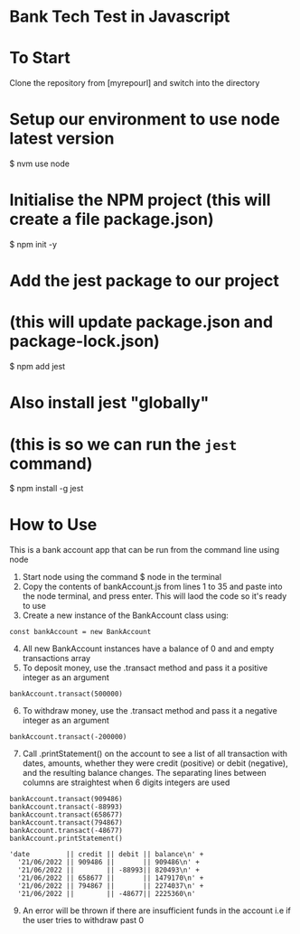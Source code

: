 # Bank Tech Test in Javascript

# To Start

Clone the repository from [myrepourl] and switch into the directory

# Setup our environment to use node latest version
$ nvm use node

# Initialise the NPM project (this will create a file package.json)
$ npm init -y

# Add the jest package to our project
# (this will update package.json and package-lock.json)
$ npm add jest

# Also install jest "globally"
# (this is so we can run the `jest` command)
$ npm install -g jest


# How to Use

This is a bank account app that can be run from the command line using node

1. Start node using the command $ node in the terminal
2. Copy the contents of bankAccount.js from lines 1 to 35 and paste into the node terminal, and press enter. This will laod the code so it's ready to use
3. Create a new instance of the BankAccount class using:
```
const bankAccount = new BankAccount

```
4. All new BankAccount instances have a balance of 0 and and empty transactions array
5. To deposit money, use the .transact method and pass it a positive integer as an argument
```
bankAccount.transact(500000)

```
6. To withdraw money, use the .transact method and pass it a negative integer as an argument
```
bankAccount.transact(-200000)

```
7. Call .printStatement() on the account to see a list of all transaction with dates, amounts, whether they were credit (positive) or debit (negative), and the resulting balance changes. The separating lines between columns are straightest when 6 digits integers are used
```
bankAccount.transact(909486)
bankAccount.transact(-88993)
bankAccount.transact(658677)
bankAccount.transact(794867)
bankAccount.transact(-48677)
bankAccount.printStatement()

'date         || credit || debit || balance\n' +
  '21/06/2022 || 909486 ||       || 909486\n' +
  '21/06/2022 ||        || -88993|| 820493\n' +
  '21/06/2022 || 658677 ||       || 1479170\n' +
  '21/06/2022 || 794867 ||       || 2274037\n' +
  '21/06/2022 ||        || -48677|| 2225360\n'

```
9. An error will be thrown if there are insufficient funds in the account i.e if the user tries to withdraw past 0

